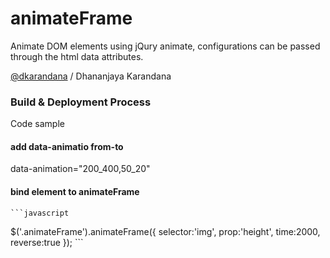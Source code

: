 # animateFrame
Animate DOM elements using jQury animate, configurations can be passed through the html data attributes. 
  
[@dkarandana](http://twitter.com/dkarandana) / Dhananjaya Karandana

### Build & Deployment Process

Code sample

#### add data-animatio from-to

data-animation="200_400,50_20"

#### bind element to animateFrame
    ```javascript
$('.animateFrame').animateFrame({
		  selector:'img',
		  prop:'height',
		  time:2000,
		  reverse:true
	}); 
    ```	
